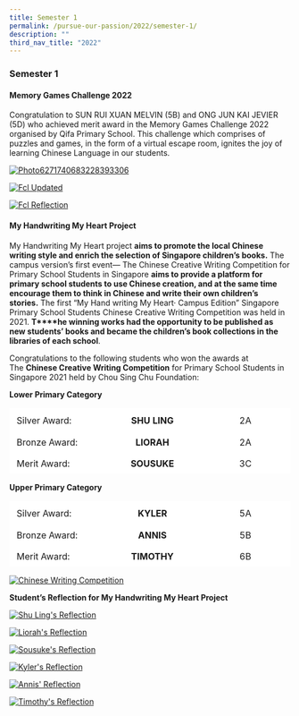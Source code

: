 ```yaml
---
title: Semester 1
permalink: /pursue-our-passion/2022/semester-1/
description: ""
third_nav_title: "2022"
---
```

### Semester 1

#### Memory Games Challenge 2022

Congratulation to SUN RUI XUAN MELVIN (5B) and ONG JUN KAI JEVIER (5D) who achieved merit award in the Memory Games Challenge 2022 organised by Qifa Primary School. This challenge which comprises of puzzles and games, in the form of a virtual escape room, ignites the joy of learning Chinese Language in our students. 

[![Photo6271740683228393306](https://westspringpri.moe.edu.sg/wp-content/uploads/2022/04/photo6271740683228393306-1024x768.jpg)](https://westspringpri.moe.edu.sg/wp-content/uploads/2022/04/photo6271740683228393306.jpg)

[![Fcl Updated](https://westspringpri.moe.edu.sg/wp-content/uploads/2022/04/FCL-updated.png)](https://westspringpri.moe.edu.sg/wp-content/uploads/2022/04/FCL-updated.png)

[![Fcl Reflection](https://westspringpri.moe.edu.sg/wp-content/uploads/2022/04/FCL-Reflection-1.png)](https://westspringpri.moe.edu.sg/wp-content/uploads/2022/04/FCL-Reflection-1.png)

#### **My Handwriting My Heart Project**

My Handwriting My Heart project **aims to promote the local Chinese writing style and enrich the selection of Singapore children’s books.** The campus version’s first event— The Chinese Creative Writing Competition for Primary School Students in Singapore **aims to provide a platform for primary school students to use Chinese creation, and at the same time encourage them to think in Chinese and write their own children’s stories.** The first “My Hand writing My Heart· Campus Edition” Singapore Primary School Students Chinese Creative Writing Competition was held in 2021. **T****he winning works had the opportunity to be published as new students’ books and became the children’s book collections in the libraries of each school**.

Congratulations to the following students who won the awards at The **Chinese Creative Writing Competition** for Primary School Students in Singapore 2021 held by Chou Sing Chu Foundation:

**Lower Primary Category**

<table style="box-sizing: inherit; border-collapse: collapse; border-spacing: 0px; max-width: 100%; width: 542.988px; height: 117px;"><tbody style="box-sizing: inherit;"><tr style="box-sizing: inherit; background: rgb(255, 255, 255); height: 41px;"><td style="box-sizing: inherit; padding: 5px 10px; width: 180.246px; border-color: rgb(255, 255, 255); border-style: solid; background-color: rgb(255, 255, 255); height: 41px;">Silver Award:</td><td style="box-sizing: inherit; padding: 5px 10px; width: 180.246px; border-color: rgb(255, 255, 255); border-style: solid; background-color: rgb(255, 255, 255); text-align: center; height: 41px;"><strong style="box-sizing: inherit; font-weight: bold;">SHU LING</strong></td><td style="box-sizing: inherit; padding: 5px 10px; width: 180.246px; border-color: rgb(255, 255, 255); border-style: solid; background-color: rgb(255, 255, 255); text-align: center; height: 41px;">2A</td></tr><tr style="box-sizing: inherit; background: rgb(230, 230, 230); height: 38px;"><td style="box-sizing: inherit; padding: 5px 10px; width: 180.246px; border-color: rgb(255, 255, 255); border-style: solid; background-color: rgb(255, 255, 255); height: 38px;">Bronze Award:</td><td style="box-sizing: inherit; padding: 5px 10px; width: 180.246px; border-color: rgb(255, 255, 255); border-style: solid; background-color: rgb(255, 255, 255); height: 38px; text-align: center;"><strong style="box-sizing: inherit; font-weight: bold;">LIORAH</strong></td><td style="box-sizing: inherit; padding: 5px 10px; width: 180.246px; border-color: rgb(255, 255, 255); border-style: solid; background-color: rgb(255, 255, 255); height: 38px; text-align: center;">2A</td></tr><tr style="box-sizing: inherit; background: rgb(255, 255, 255); height: 38px;"><td style="box-sizing: inherit; padding: 5px 10px; width: 180.246px; border-color: rgb(255, 255, 255); border-style: solid; background-color: rgb(255, 255, 255); height: 38px;">Merit Award:</td><td style="box-sizing: inherit; padding: 5px 10px; width: 180.246px; border-color: rgb(255, 255, 255); border-style: solid; background-color: rgb(255, 255, 255); text-align: center; height: 38px;"><strong style="box-sizing: inherit; font-weight: bold;">SOUSUKE</strong></td><td style="box-sizing: inherit; padding: 5px 10px; width: 180.246px; border-color: rgb(255, 255, 255); border-style: solid; background-color: rgb(255, 255, 255); text-align: center; height: 38px;">3C</td></tr></tbody></table>

**Upper Primary Category**

<table style="box-sizing: inherit; border-collapse: collapse; border-spacing: 0px; max-width: 100%; width: 542.988px; height: 117px;"><tbody style="box-sizing: inherit;"><tr style="box-sizing: inherit; background: rgb(255, 255, 255); height: 41px;"><td style="box-sizing: inherit; padding: 5px 10px; width: 180.246px; border-color: rgb(255, 255, 255); border-style: solid; background-color: rgb(255, 255, 255); height: 41px;">Silver Award:</td><td style="box-sizing: inherit; padding: 5px 10px; width: 180.246px; border-color: rgb(255, 255, 255); border-style: solid; background-color: rgb(255, 255, 255); text-align: center; height: 41px;"><strong style="box-sizing: inherit; font-weight: bold;">KYLER</strong></td><td style="box-sizing: inherit; padding: 5px 10px; width: 180.246px; border-color: rgb(255, 255, 255); border-style: solid; background-color: rgb(255, 255, 255); text-align: center; height: 41px;">5A</td></tr><tr style="box-sizing: inherit; background: rgb(230, 230, 230); height: 38px;"><td style="box-sizing: inherit; padding: 5px 10px; width: 180.246px; border-color: rgb(255, 255, 255); border-style: solid; background-color: rgb(255, 255, 255); height: 38px;">Bronze Award:</td><td style="box-sizing: inherit; padding: 5px 10px; width: 180.246px; border-color: rgb(255, 255, 255); border-style: solid; background-color: rgb(255, 255, 255); height: 38px; text-align: center;"><strong style="box-sizing: inherit; font-weight: bold;">ANNIS</strong></td><td style="box-sizing: inherit; padding: 5px 10px; width: 180.246px; border-color: rgb(255, 255, 255); border-style: solid; background-color: rgb(255, 255, 255); height: 38px; text-align: center;">5B</td></tr><tr style="box-sizing: inherit; background: rgb(255, 255, 255); height: 38px;"><td style="box-sizing: inherit; padding: 5px 10px; width: 180.246px; border-color: rgb(255, 255, 255); border-style: solid; background-color: rgb(255, 255, 255); height: 38px;">Merit Award:</td><td style="box-sizing: inherit; padding: 5px 10px; width: 180.246px; border-color: rgb(255, 255, 255); border-style: solid; background-color: rgb(255, 255, 255); text-align: center; height: 38px;"><strong style="box-sizing: inherit; font-weight: bold;">TIMOTHY</strong></td><td style="box-sizing: inherit; padding: 5px 10px; width: 180.246px; border-color: rgb(255, 255, 255); border-style: solid; background-color: rgb(255, 255, 255); text-align: center; height: 38px;">6B</td></tr></tbody></table>

[![Chinese Writing Competition](https://westspringpri.moe.edu.sg/wp-content/uploads/2022/03/Chinese-Writing-Competition.png)](https://westspringpri.moe.edu.sg/wp-content/uploads/2022/03/Chinese-Writing-Competition.png)

**Student’s Reflection for My Handwriting My Heart Project**

[![Shu Ling's Reflection](https://westspringpri.moe.edu.sg/wp-content/uploads/2022/03/Shu-Lings-Reflection.png)](https://westspringpri.moe.edu.sg/wp-content/uploads/2022/03/Shu-Lings-Reflection.png)

[![Liorah's Reflection](https://westspringpri.moe.edu.sg/wp-content/uploads/2022/03/Liorahs-Reflection.png)](https://westspringpri.moe.edu.sg/wp-content/uploads/2022/03/Liorahs-Reflection.png)

[![Sousuke's Reflection](https://westspringpri.moe.edu.sg/wp-content/uploads/2022/03/Sousukes-Reflection.png)](https://westspringpri.moe.edu.sg/wp-content/uploads/2022/03/Sousukes-Reflection.png)

[![Kyler's Reflection](https://westspringpri.moe.edu.sg/wp-content/uploads/2022/03/Kylers-Reflection.png)](https://westspringpri.moe.edu.sg/wp-content/uploads/2022/03/Kylers-Reflection.png)

[![Annis' Reflection](https://westspringpri.moe.edu.sg/wp-content/uploads/2022/03/Annis-Reflection.png)](https://westspringpri.moe.edu.sg/wp-content/uploads/2022/03/Annis-Reflection.png)

[![Timothy's Reflection](https://westspringpri.moe.edu.sg/wp-content/uploads/2022/03/Timothys-Reflection.png)](https://westspringpri.moe.edu.sg/wp-content/uploads/2022/03/Timothys-Reflection.png)